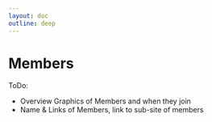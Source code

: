 ```yaml
---
layout: doc
outline: deep
---
```


# Members

ToDo:

- Overview Graphics of Members and when they join
- Name & Links of Members, link to sub-site of members